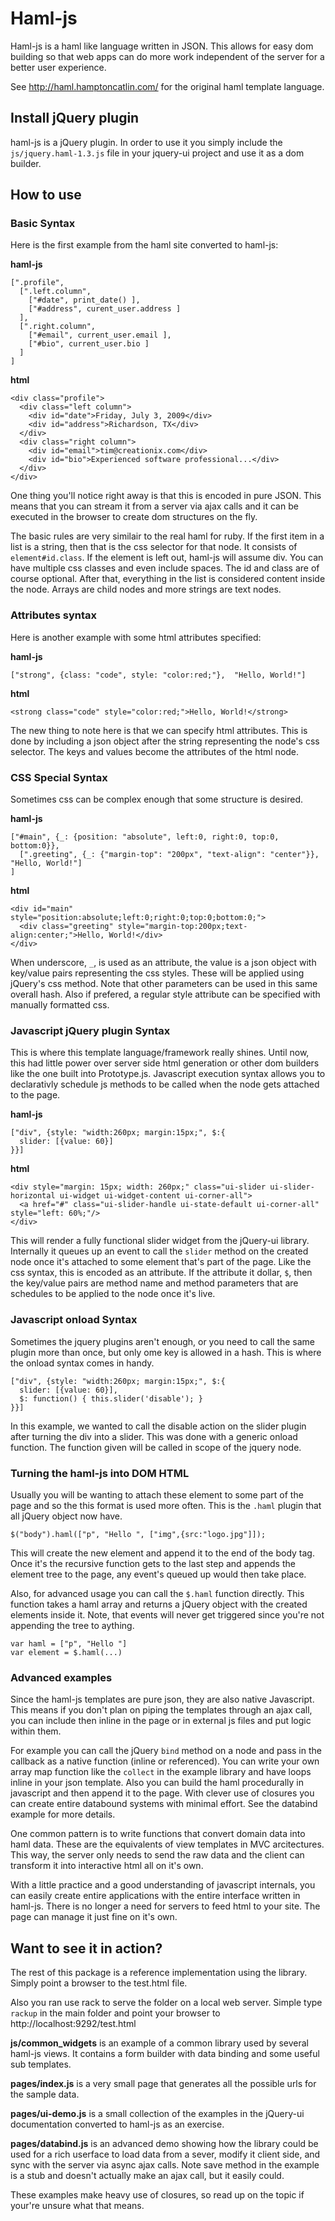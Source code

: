 Haml-js
=======

Haml-js is a haml like language written in JSON. This allows for easy dom building so that web apps can do more work independent of the server for a better user experience.

See <http://haml.hamptoncatlin.com/> for the original haml template language.

Install jQuery plugin
---------------------

haml-js is a jQuery plugin.  In order to use it you simply include the `js/jquery.haml-1.3.js` file
in your jquery-ui project and use it as a dom builder.

How to use
----------

### Basic Syntax

Here is the first example from the haml site converted to haml-js:

**haml-js**

    [".profile",
      [".left.column",
        ["#date", print_date() ],
        ["#address", curent_user.address ]
      ],
      [".right.column",
        ["#email", current_user.email ],
        ["#bio", current_user.bio ]
      ]
    ]

**html**

    <div class="profile">
      <div class="left column">
        <div id="date">Friday, July 3, 2009</div>
        <div id="address">Richardson, TX</div>
      </div>
      <div class="right column">
        <div id="email">tim@creationix.com</div>
        <div id="bio">Experienced software professional...</div>
      </div>
    </div>
        
One thing you'll notice right away is that this is encoded in pure JSON.  This means that you can stream it from a server via ajax calls and it can be executed in the browser to create dom structures on the fly.

The basic rules are very similair to the real haml for ruby.  If the first item in a list is a string, then that is the css selector for that node.  It consists of `element#id.class`.  If the element is left out, haml-js will assume div.  You can have multiple css classes and even include spaces.  The id and class are of course optional.  After that, everything in the list is considered content inside the node.  Arrays are child nodes and more strings are text nodes.

### Attributes syntax

Here is another example with some html attributes specified:

**haml-js**

    ["strong", {class: "code", style: "color:red;"},  "Hello, World!"]

**html**

    <strong class="code" style="color:red;">Hello, World!</strong>
    
The new thing to note here is that we can specify html attributes.  This is done by including a json object after the string representing the node's css selector.  The keys and values become the attributes of the html node.

### CSS Special Syntax

Sometimes css can be complex enough that some structure is desired.

**haml-js**

    ["#main", {_: {position: "absolute", left:0, right:0, top:0, bottom:0}},
      [".greeting", {_: {"margin-top": "200px", "text-align": "center"}}, "Hello, World!"]
    ]

**html**

    <div id="main" style="position:absolute;left:0;right:0;top:0;bottom:0;">
      <div class="greeting" style="margin-top:200px;text-align:center;">Hello, World!</div>
    </div>

When underscore, `_`, is used as an attribute, the value is a json object with key/value pairs representing the css styles.  These will be applied using jQuery's css method.  Note that other parameters can be used in this same overall hash.  Also if prefered, a regular style attribute can be specified with manually formatted css.

### Javascript jQuery plugin Syntax

This is where this template language/framework really shines.  Until now, this had little power over server side html generation or other dom builders like the one built into Prototype.js.  Javascript execution syntax allows you to declarativly schedule js methods to be called when the node gets attached to the page.

**haml-js**

    ["div", {style: "width:260px; margin:15px;", $:{
      slider: [{value: 60}]
    }}]

**html**

    <div style="margin: 15px; width: 260px;" class="ui-slider ui-slider-horizontal ui-widget ui-widget-content ui-corner-all">
      <a href="#" class="ui-slider-handle ui-state-default ui-corner-all" style="left: 60%;"/>
    </div>

This will render a fully functional slider widget from the jQuery-ui library. Internally it queues up an event to call the `slider` method on the created node once it's attached to some element that's part of the page.  Like the css syntax, this is encoded as an attribute.  If the attribute it dollar, `$`, then the key/value pairs are method name and method parameters that are schedules to be applied to the node once it's live.

### Javascript onload Syntax

Sometimes the jquery plugins aren't enough, or you need to call the same plugin more than once, but only ome key is allowed in a hash.  This is where the onload syntax comes in handy.

    ["div", {style: "width:260px; margin:15px;", $:{
      slider: [{value: 60}],
      $: function() { this.slider('disable'); }
    }}]

In this example, we wanted to call the disable action on the slider plugin after turning the div into a slider.  This was done with a generic onload function.  The function given will be called in scope of the jquery node.

### Turning the haml-js into DOM HTML

Usually you will be wanting to attach these element to some part of the page and so the this format is used more often.  This is the `.haml` plugin that all jQuery object now have.

    $("body").haml(["p", "Hello ", ["img",{src:"logo.jpg"]]);

This will create the new element and append it to the end of the body tag.  Once it's the recursive function gets to the last step and appends the element tree to the page, any event's queued up would then take place.

Also, for advanced usage you can call the `$.haml` function directly.  This function takes a haml array and returns a jQuery object with the created elements inside it. Note, that events will never get triggered since you're not appending the tree to aything.

    var haml = ["p", "Hello "]
    var element = $.haml(...)

### Advanced examples

Since the haml-js templates are pure json, they are also native Javascript.  This means if you don't plan on piping the templates through an ajax call, you can include then inline in the page or in external js files and put logic within them.

For example you can call the jQuery `bind` method on a node and pass in the callback as a native function (inline or referenced).  You can write your own array map function like the `collect` in the example library and have loops inline in your json template.  Also you can build the haml procedurally in javascript and then append it to the page.  With clever use of closures you can create entire databound systems with minimal effort.  See the databind example for more details.

One common pattern is to write functions that convert domain data into haml data. These are the equivalents of view templates in MVC arcitectures.  This way, the server only needs to send the raw data and the client can transform it into interactive html all on it's own.

With a little practice and a good understanding of javascript internals, you can easily create entire applications with the entire interface written in haml-js.  There is no longer a need for servers to feed html to your site.  The page can manage it just fine on it's own.

Want to see it in action?
-------------------------

The rest of this package is a reference implementation using the library.  Simply point a browser
to the test.html file.  

Also you ran use rack to serve the folder on a local web server.  Simple type `rackup` in
the main folder and point your browser to http://localhost:9292/test.html

**js/common_widgets** is an example of a common library used by several haml-js views.  It contains
a form builder with data binding and some useful sub templates.

**pages/index.js** is a very small page that generates all the possible urls for the sample data.

**pages/ui-demo.js** is a small collection of the examples in the jQuery-ui documentation converted
to haml-js as an exercise.

**pages/databind.js** is an advanced demo showing how the library could be used for a rich userface
to load data from a sever, modify it client side, and sync with the server via async ajax calls.
Note save method in the example is a stub and doesn't actually make an ajax call, but it easily could.

These examples make heavy use of closures, so read up on the topic if your're unsure what that means.
  


